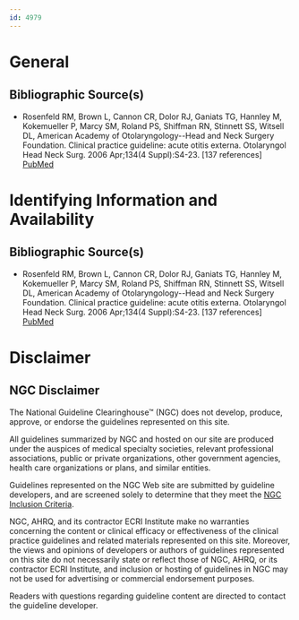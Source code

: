 ```yaml
---
id: 4979
---
```


# General

## Bibliographic Source(s)

- Rosenfeld RM, Brown L, Cannon CR, Dolor RJ, Ganiats TG, Hannley M, Kokemueller P, Marcy SM, Roland PS, Shiffman RN, Stinnett SS, Witsell DL, American Academy of Otolaryngology--Head and Neck Surgery Foundation. Clinical practice guideline: acute otitis externa. Otolaryngol Head Neck Surg. 2006 Apr;134(4 Suppl):S4-23. [137 references] [ PubMed ](http://www.ncbi.nlm.nih.gov/entrez/query.fcgi?cmd=Retrieve&db=pubmed&dopt=Abstract&list_uids=16638473)

# Identifying Information and Availability

## Bibliographic Source(s)

- Rosenfeld RM, Brown L, Cannon CR, Dolor RJ, Ganiats TG, Hannley M, Kokemueller P, Marcy SM, Roland PS, Shiffman RN, Stinnett SS, Witsell DL, American Academy of Otolaryngology--Head and Neck Surgery Foundation. Clinical practice guideline: acute otitis externa. Otolaryngol Head Neck Surg. 2006 Apr;134(4 Suppl):S4-23. [137 references] [ PubMed ](http://www.ncbi.nlm.nih.gov/entrez/query.fcgi?cmd=Retrieve&db=pubmed&dopt=Abstract&list_uids=16638473)

# Disclaimer

## NGC Disclaimer

The National Guideline Clearinghouse™ (NGC) does not develop, produce, approve, or endorse the guidelines represented on this site.

All guidelines summarized by NGC and hosted on our site are produced under the auspices of medical specialty societies, relevant professional associations, public or private organizations, other government agencies, health care organizations or plans, and similar entities.

Guidelines represented on the NGC Web site are submitted by guideline developers, and are screened solely to determine that they meet the [NGC Inclusion Criteria](/help-and-about/summaries/inclusion-criteria).

NGC, AHRQ, and its contractor ECRI Institute make no warranties concerning the content or clinical efficacy or effectiveness of the clinical practice guidelines and related materials represented on this site. Moreover, the views and opinions of developers or authors of guidelines represented on this site do not necessarily state or reflect those of NGC, AHRQ, or its contractor ECRI Institute, and inclusion or hosting of guidelines in NGC may not be used for advertising or commercial endorsement purposes.

Readers with questions regarding guideline content are directed to contact the guideline developer.


